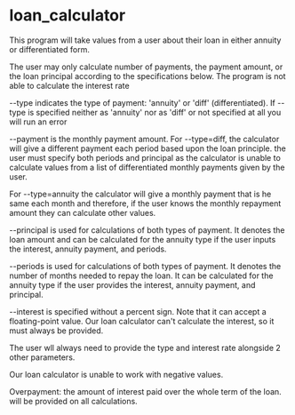 # loan_calculator

This program will take values from a user about their loan in either annuity
or differentiated form. 

The user may only calculate number of payments, the payment amount, or the loan 
principal according to the specifications below. The program is not able to calculate 
the interest rate

--type indicates the type of payment: 'annuity' or 'diff' (differentiated). 
If --type is specified neither as 'annuity' nor as 'diff' or not specified at 
all you will run an error

--payment is the monthly payment amount. 
For --type=diff, the calculator will give a different payment each period based upon 
the loan principle. the user must specify both periods and principal as the calculator 
is unable to calculate values from a list of differentiated monthly payments given by the user.

For --type=annuity the calculator will give a monthly payment that is he same each month 
and therefore, if the user knows the monthly repayment amount they can calculate other values.

--principal is used for calculations of both types of payment. It denotes the loan 
amount and can be calculated for the annuity type if the user inputs the interest, 
annuity payment, and periods.

--periods is used for calculations of both types of payment. It denotes the number 
of months needed to repay the loan. It can be calculated for the annuity type 
if the user provides the interest, annuity payment, and principal.

--interest is specified without a percent sign. Note that it can accept a floating-point
value. 
Our loan calculator can't calculate the interest, so it must always be provided.

The user wll always need to provide the type and interest rate alongside 2 other 
parameters.

Our loan calculator is unable to work with negative values.

Overpayment: the amount of interest paid over the whole term of the loan. will be 
provided on all calculations.
